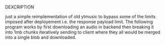 DEXCRIPTION

just a simple reimplementation of old ytmusic to bypass some of the limits imposed after deployement i.e. the response payload limit. The following program works by first downloading an audio in backend then breaking it into 1mb chunks iteratively sending to client where they all would be merged into a single blob and downloaded.
